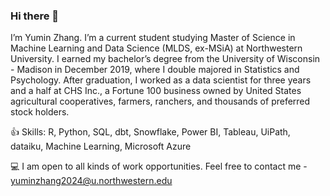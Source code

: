 ### Hi there 👋

I’m Yumin Zhang. I’m a current student studying Master of Science in Machine Learning and Data Science (MLDS, ex-MSiA) at Northwestern University. I earned my bachelor’s degree from the University of Wisconsin - Madison in December 2019, where I double majored in Statistics and Psychology. After graduation, I worked as a data scientist for three years and a half at CHS Inc., a Fortune 100 business owned by United States agricultural cooperatives, farmers, ranchers, and thousands of preferred stock holders.

👍 Skills: R, Python, SQL, dbt, Snowflake, Power BI, Tableau, UiPath, dataiku, Machine Learning, Microsoft Azure

💻 I am open to all kinds of work opportunities. Feel free to contact me - yuminzhang2024@u.northwestern.edu

<!--
**yzhang1999/yzhang1999** is a ✨ _special_ ✨ repository because its `README.md` (this file) appears on your GitHub profile.

Here are some ideas to get you started:

- 🔭 I’m currently working on ...
- 🌱 I’m currently learning ...
- 👯 I’m looking to collaborate on ...
- 🤔 I’m looking for help with ...
- 💬 Ask me about ...
- 📫 How to reach me: ...
- 😄 Pronouns: ...
- ⚡ Fun fact: ...
-->
